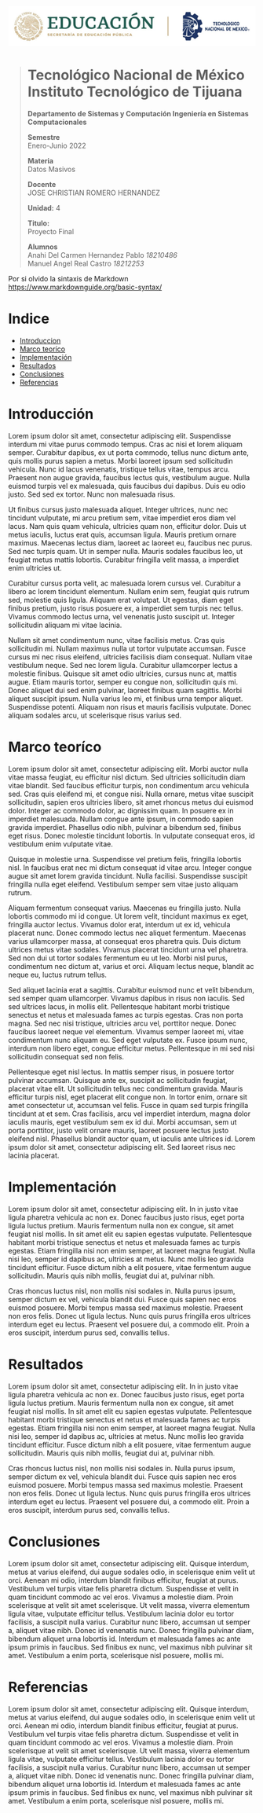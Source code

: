 <p align="center">
  <img src="/Images/Title.png" />
</p>

> # Tecnológico Nacional de México Instituto Tecnológico de Tijuana
>
>
> **Departamento de Sistemas y Computación Ingeniería en Sistemas Computacionales**
>
> **Semestre**<br>
> Enero-Junio 2022
>
> **Materia**<br>
> Datos Masivos
>
> **Docente**<br>
> JOSE CHRISTIAN ROMERO HERNANDEZ
>
> **Unidad:** 4
>
> **Titulo:**<br>
> Proyecto Final
>
> **Alumnos**<br>
> Anahi Del Carmen Hernandez Pablo *18210486* <br>
> Manuel Angel Real Castro  *18212253*

Por si olvido la sintaxis de Markdown <https://www.markdownguide.org/basic-syntax/>

# Indice
- [Introduccion](#introducción)
- [Marco teoríco](#marco-teoríco)
- [Implementación](#implementación)
- [Resultados](#resultados) 
- [Conclusiones](#conclusiones)
- [Referencias](#referencias)

# Introducción
Lorem ipsum dolor sit amet, consectetur adipiscing elit. Suspendisse interdum mi vitae purus commodo tempus. Cras ac nisi et lorem aliquam semper. Curabitur dapibus, ex ut porta commodo, tellus nunc dictum ante, quis mollis purus sapien a metus. Morbi laoreet ipsum sed sollicitudin vehicula. Nunc id lacus venenatis, tristique tellus vitae, tempus arcu. Praesent non augue gravida, faucibus lectus quis, vestibulum augue. Nulla euismod turpis vel ex malesuada, quis faucibus dui dapibus. Duis eu odio justo. Sed sed ex tortor. Nunc non malesuada risus.

Ut finibus cursus justo malesuada aliquet. Integer ultrices, nunc nec tincidunt vulputate, mi arcu pretium sem, vitae imperdiet eros diam vel lacus. Nam quis quam vehicula, ultricies quam non, efficitur dolor. Duis ut metus iaculis, luctus erat quis, accumsan ligula. Mauris pretium ornare maximus. Maecenas lectus diam, laoreet ac laoreet eu, faucibus nec purus. Sed nec turpis quam. Ut in semper nulla. Mauris sodales faucibus leo, ut feugiat metus mattis lobortis. Curabitur fringilla velit massa, a imperdiet enim ultricies ut.

Curabitur cursus porta velit, ac malesuada lorem cursus vel. Curabitur a libero ac lorem tincidunt elementum. Nullam enim sem, feugiat quis rutrum sed, molestie quis ligula. Aliquam erat volutpat. Ut egestas, diam eget finibus pretium, justo risus posuere ex, a imperdiet sem turpis nec tellus. Vivamus commodo lectus urna, vel venenatis justo suscipit ut. Integer sollicitudin aliquam mi vitae lacinia.

Nullam sit amet condimentum nunc, vitae facilisis metus. Cras quis sollicitudin mi. Nullam maximus nulla ut tortor vulputate accumsan. Fusce cursus mi nec risus eleifend, ultricies facilisis diam consequat. Nullam vitae vestibulum neque. Sed nec lorem ligula. Curabitur ullamcorper lectus a molestie finibus. Quisque sit amet odio ultricies, cursus nunc at, mattis augue. Etiam mauris tortor, semper eu congue non, sollicitudin quis mi. Donec aliquet dui sed enim pulvinar, laoreet finibus quam sagittis. Morbi aliquet suscipit ipsum. Nulla varius leo mi, et finibus urna tempor aliquet. Suspendisse potenti. Aliquam non risus et mauris facilisis vulputate. Donec aliquam sodales arcu, ut scelerisque risus varius sed. <br>

# Marco teoríco
Lorem ipsum dolor sit amet, consectetur adipiscing elit. Morbi auctor nulla vitae massa feugiat, eu efficitur nisl dictum. Sed ultricies sollicitudin diam vitae blandit. Sed faucibus efficitur turpis, non condimentum arcu vehicula sed. Cras quis eleifend mi, et congue nisi. Nulla ornare, metus vitae suscipit sollicitudin, sapien eros ultricies libero, sit amet rhoncus metus dui euismod dolor. Integer ac commodo dolor, ac dignissim quam. In posuere ex in imperdiet malesuada. Nullam congue ante ipsum, in commodo sapien gravida imperdiet. Phasellus odio nibh, pulvinar a bibendum sed, finibus eget risus. Donec molestie tincidunt lobortis. In vulputate consequat eros, id vestibulum enim vulputate vitae.

Quisque in molestie urna. Suspendisse vel pretium felis, fringilla lobortis nisl. In faucibus erat nec mi dictum consequat id vitae arcu. Integer congue augue sit amet lorem gravida tincidunt. Nulla facilisi. Suspendisse suscipit fringilla nulla eget eleifend. Vestibulum semper sem vitae justo aliquam rutrum.

Aliquam fermentum consequat varius. Maecenas eu fringilla justo. Nulla lobortis commodo mi id congue. Ut lorem velit, tincidunt maximus ex eget, fringilla auctor lectus. Vivamus dolor erat, interdum ut ex id, vehicula placerat nunc. Donec commodo lectus nec aliquet fermentum. Maecenas varius ullamcorper massa, at consequat eros pharetra quis. Duis dictum ultrices metus vitae sodales. Vivamus placerat tincidunt urna vel pharetra. Sed non dui ut tortor sodales fermentum eu ut leo. Morbi nisl purus, condimentum nec dictum at, varius et orci. Aliquam lectus neque, blandit ac neque eu, luctus rutrum tellus.

Sed aliquet lacinia erat a sagittis. Curabitur euismod nunc et velit bibendum, sed semper quam ullamcorper. Vivamus dapibus in risus non iaculis. Sed sed ultrices lacus, in mollis elit. Pellentesque habitant morbi tristique senectus et netus et malesuada fames ac turpis egestas. Cras non porta magna. Sed nec nisi tristique, ultricies arcu vel, porttitor neque. Donec faucibus laoreet neque vel elementum. Vivamus semper laoreet mi, vitae condimentum nunc aliquam eu. Sed eget vulputate ex. Fusce ipsum nunc, interdum non libero eget, congue efficitur metus. Pellentesque in mi sed nisi sollicitudin consequat sed non felis.

Pellentesque eget nisl lectus. In mattis semper risus, in posuere tortor pulvinar accumsan. Quisque ante ex, suscipit ac sollicitudin feugiat, placerat vitae elit. Ut sollicitudin tellus nec condimentum gravida. Mauris efficitur turpis nisl, eget placerat elit congue non. In tortor enim, ornare sit amet consectetur ut, accumsan vel felis. Fusce in quam sed turpis fringilla tincidunt at et sem. Cras facilisis, arcu vel imperdiet interdum, magna dolor iaculis mauris, eget vestibulum sem ex id dui. Morbi accumsan, sem ut porta porttitor, justo velit ornare mauris, laoreet posuere lectus justo eleifend nisl. Phasellus blandit auctor quam, ut iaculis ante ultrices id. Lorem ipsum dolor sit amet, consectetur adipiscing elit. Sed laoreet risus nec lacinia placerat. <br>

# Implementación 
Lorem ipsum dolor sit amet, consectetur adipiscing elit. In in justo vitae ligula pharetra vehicula ac non ex. Donec faucibus justo risus, eget porta ligula luctus pretium. Mauris fermentum nulla non ex congue, sit amet feugiat nisl mollis. In sit amet elit eu sapien egestas vulputate. Pellentesque habitant morbi tristique senectus et netus et malesuada fames ac turpis egestas. Etiam fringilla nisi non enim semper, at laoreet magna feugiat. Nulla nisi leo, semper id dapibus ac, ultricies at metus. Nunc mollis leo gravida tincidunt efficitur. Fusce dictum nibh a elit posuere, vitae fermentum augue sollicitudin. Mauris quis nibh mollis, feugiat dui at, pulvinar nibh.

Cras rhoncus luctus nisl, non mollis nisi sodales in. Nulla purus ipsum, semper dictum ex vel, vehicula blandit dui. Fusce quis sapien nec eros euismod posuere. Morbi tempus massa sed maximus molestie. Praesent non eros felis. Donec ut ligula lectus. Nunc quis purus fringilla eros ultrices interdum eget eu lectus. Praesent vel posuere dui, a commodo elit. Proin a eros suscipit, interdum purus sed, convallis tellus. <br>

# Resultados 
Lorem ipsum dolor sit amet, consectetur adipiscing elit. In in justo vitae ligula pharetra vehicula ac non ex. Donec faucibus justo risus, eget porta ligula luctus pretium. Mauris fermentum nulla non ex congue, sit amet feugiat nisl mollis. In sit amet elit eu sapien egestas vulputate. Pellentesque habitant morbi tristique senectus et netus et malesuada fames ac turpis egestas. Etiam fringilla nisi non enim semper, at laoreet magna feugiat. Nulla nisi leo, semper id dapibus ac, ultricies at metus. Nunc mollis leo gravida tincidunt efficitur. Fusce dictum nibh a elit posuere, vitae fermentum augue sollicitudin. Mauris quis nibh mollis, feugiat dui at, pulvinar nibh.

Cras rhoncus luctus nisl, non mollis nisi sodales in. Nulla purus ipsum, semper dictum ex vel, vehicula blandit dui. Fusce quis sapien nec eros euismod posuere. Morbi tempus massa sed maximus molestie. Praesent non eros felis. Donec ut ligula lectus. Nunc quis purus fringilla eros ultrices interdum eget eu lectus. Praesent vel posuere dui, a commodo elit. Proin a eros suscipit, interdum purus sed, convallis tellus. <br>

# Conclusiones
Lorem ipsum dolor sit amet, consectetur adipiscing elit. Quisque interdum, metus at varius eleifend, dui augue sodales odio, in scelerisque enim velit ut orci. Aenean mi odio, interdum blandit finibus efficitur, feugiat at purus. Vestibulum vel turpis vitae felis pharetra dictum. Suspendisse et velit in quam tincidunt commodo ac vel eros. Vivamus a molestie diam. Proin scelerisque at velit sit amet scelerisque. Ut velit massa, viverra elementum ligula vitae, vulputate efficitur tellus. Vestibulum lacinia dolor eu tortor facilisis, a suscipit nulla varius. Curabitur nunc libero, accumsan ut semper a, aliquet vitae nibh. Donec id venenatis nunc. Donec fringilla pulvinar diam, bibendum aliquet urna lobortis id. Interdum et malesuada fames ac ante ipsum primis in faucibus. Sed finibus ex nunc, vel maximus nibh pulvinar sit amet. Vestibulum a enim porta, scelerisque nisl posuere, mollis mi. <br>

# Referencias 
Lorem ipsum dolor sit amet, consectetur adipiscing elit. Quisque interdum, metus at varius eleifend, dui augue sodales odio, in scelerisque enim velit ut orci. Aenean mi odio, interdum blandit finibus efficitur, feugiat at purus. Vestibulum vel turpis vitae felis pharetra dictum. Suspendisse et velit in quam tincidunt commodo ac vel eros. Vivamus a molestie diam. Proin scelerisque at velit sit amet scelerisque. Ut velit massa, viverra elementum ligula vitae, vulputate efficitur tellus. Vestibulum lacinia dolor eu tortor facilisis, a suscipit nulla varius. Curabitur nunc libero, accumsan ut semper a, aliquet vitae nibh. Donec id venenatis nunc. Donec fringilla pulvinar diam, bibendum aliquet urna lobortis id. Interdum et malesuada fames ac ante ipsum primis in faucibus. Sed finibus ex nunc, vel maximus nibh pulvinar sit amet. Vestibulum a enim porta, scelerisque nisl posuere, mollis mi. <br>
